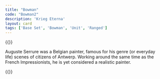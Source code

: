 ```yaml
---
title: "Bowman"
code: "Bowman2"
description: 'Krieg Eterna'
layout: card
tags: ['Base Set', 'Bowman', 'Unit', 'Ranged']
---
```

{{<card-detail-page title="Bowman2" artwork="The victory of the crossbow shooter by Auguste Serrure (1870)" >}}
<p>
Auguste Serrure was a Belgian painter, famous for his genre (or everyday life) scenes of citizens of Antwerp.  Working around the same time as the French Impressionists, he is yet considered a realistic painter.
</p>
{{</card-detail-page>}}

